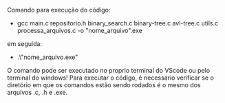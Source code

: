 Comando para execução do código: 
- gcc main.c repositorio.h binary_search.c binary-tree.c avl-tree.c utils.c processa_arquivos.c -o "nome_arquivo".exe

em seguida:
- .\\"nome_arquivo.exe"

O comando pode ser executado no proprio terminal do VScode ou pelo terminal do windows!
Para executar o código, é necessário verificar se o diretório em que os comandos estão sendo rodados é o mesmo dos arquivos .c, .h e .exe.
